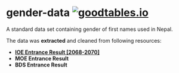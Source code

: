 # gender-data [![goodtables.io](https://goodtables.io/badge/github/amitness/gender-data.svg)](https://goodtables.io/github/amitness/gender-data)

A standard data set containing gender of first names used in Nepal.

The data was **extracted** and cleaned from following resources:

- **[IOE Entrance Result [2068-2070]](https://github.com/amitness/ioe)**
- **MOE Entrance Result**
- **BDS Entrance Result**
